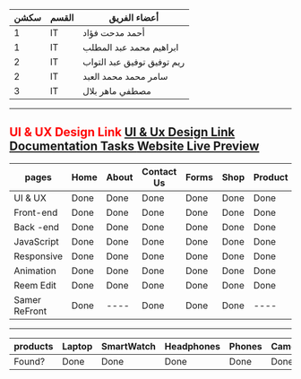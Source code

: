 | سكشن | القسم          | أعضاء الفريق                          |
|-------|-----------------|--------------------------------| 
| 1     | IT           | أحمد مدحت فؤاد              |
| 1     | IT        | ابراهيم محمد عبد المطلب           |
| 2     | IT           | ريم توفيق توفيق عبد التواب       |
| 2     | IT           | سامر محمد محمد العبد      |
| 3     | IT           | مصطفي ماهر بلال       |
-----------------
<a href="https://www.figma.com/design/a67UQHjQ9paWjeCbw3KxGI/my-e-commerce?node-id=0-1&node-type=canvas&t=OGxMJVdHbt12qqxk-0" style="color: red; text-decoration: none;">UI & UX Design Link</a>
[ UI & Ux Design Link ](https://www.figma.com/design/a67UQHjQ9paWjeCbw3KxGI/my-e-commerce?node-id=0-1&node-type=canvas&t=OGxMJVdHbt12qqxk-0) 
[ Documentation Tasks ](https://drive.google.com/drive/folders/1pd6QnX6YEaUWuzu0SMdjbPqlWdSQf3I7)
[ Website Live Preview  ](https://samermo11.github.io/Smart-Tech/)
-----------------



|    pages      |  Home       |  About       |   Contact Us   |  Forms       |  Shop       | Product     |       Cart       |    Chect Out     |  UserDash        | AdminDash  |
| ------------- | ----------- | ------------ | ---------------| ------------ | ----------- | ----------- | ---------------- | ---------------  | ---------------- | ---------- |
| UI & UX       |    Done     |    Done      |    Done        |     Done     |   Done      |    Done     |       Done       |      Done        |     Done         |    ----    |
| Front-end     |    Done     |    Done      |    Done        |     Done     |   Done      |    Done     |       Done       |      Done        |     Done         |    Done    |
| Back -end     |    Done     |    Done      |    Done        |     Done     |   Done      |    Done     |       Done       |      Done        |     Done         |   ----     |
| JavaScript    |    Done     |   Done       |   Done         |  Done        |   Done      |    Done     |       Done       |      Done        |    Done          |    Done    |
| Responsive    |    Done     |    Done      |    Done        |     Done     |   Done      |    Done     |       Done       |      Done        |      Done        |    Done    |
| Animation     |    Done     |    Done      |    Done        |     Done     |   Done      |    Done     |       Done       |      Done        |      Done        |    ----    |
| Reem Edit     |    Done     |    Done      |    Done        |     Done     |   Done      |    Done     |       Done       |      Done        |      Done        |    ----    |
| Samer ReFront |    Done     |    ----      |    Done        |     Done     |   Done      |    ----     |       ----       |      Done        |     -----        |    ----    |

-----------------------------------------------------------------------------------------------------------------------------------------------------

|     products       |  Laptop  |  SmartWatch  |  Headphones  |  Phones  |  Camera  | AirPods  |  PCs  |  KeyBoard  |  JoyStick  |  PSs  |  Speakers  |
| ------------------ | -------- | ------------ | ------------ | -------- | -------- | -------- | ----- | ---------  |----------  |------ |----------  |
|     Found?         |    Done  |     Done     |    Done      |   Done   |   Done   |  Done    |  Done |    Done    |  Done      | Done  |  Done      |


